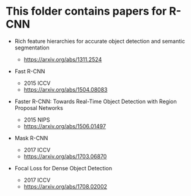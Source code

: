 # This folder contains papers for R-CNN

- Rich feature hierarchies for accurate object detection and semantic segmentation
    - https://arxiv.org/abs/1311.2524

- Fast R-CNN
    - 2015 ICCV
    - https://arxiv.org/abs/1504.08083

- Faster R-CNN: Towards Real-Time Object Detection with Region Proposal Networks
    - 2015 NIPS
    - https://arxiv.org/abs/1506.01497

- Mask R-CNN
    - 2017 ICCV
    - https://arxiv.org/abs/1703.06870

-   Focal Loss for Dense Object Detection
    - 2017 ICCV
    - https://arxiv.org/abs/1708.02002
    
